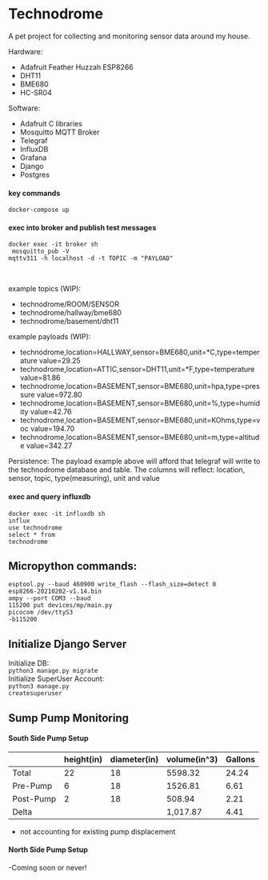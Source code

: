 # Technodrome

A pet project for collecting and monitoring sensor data around my house.

Hardware:
- Adafruit Feather Huzzah ESP8266
- DHT11
- BME680
- HC-SR04

Software:
- Adafruit C libraries
- Mosquitto MQTT Broker
- Telegraf
- InfluxDB
- Grafana
- Django
- Postgres

#### key commands
<code>docker-compose up</code>


#### exec into broker and publish test messages
<code>docker exec -it broker sh</code>
<br/>
<code>
mosquitto_pub -V mqttv311 -h localhost -d -t TOPIC -m "PAYLOAD"
</code>

<br/>

example topics (WIP): 
- technodrome/ROOM/SENSOR
- technodrome/hallway/bme680
- technodrome/basement/dht11

example payloads (WIP):
- technodrome,location=HALLWAY,sensor=BME680,unit=*C,type=temperature value=29.25
- technodrome,location=ATTIC,sensor=DHT11,unit=*F,type=temperature  value=81.86
- technodrome,location=BASEMENT,sensor=BME680,unit=hpa,type=pressure value=972.80
- technodrome,location=BASEMENT,sensor=BME680,unit=%,type=humidity value=42.76
- technodrome,location=BASEMENT,sensor=BME680,unit=KOhms,type=voc value=194.70
- technodrome,location=BASEMENT,sensor=BME680,unit=m,type=altitude value=342.27

Persistence:
The payload example above will afford that telegraf will write to the technodrome database and table.
The columns will reflect: location, sensor, topic, type(measuring), unit and value

#### exec and query influxdb
<code>docker exec -it influxdb sh</code>
<br/>
<code>influx</code>
<br/>
<code>use technodrome</code>
<br/>
<code>select * from technodrome</code>
<br/>

## Micropython commands:
<code>esptool.py --baud 460900 write_flash --flash_size=detect 0 esp8266-20210202-v1.14.bin </code><br/>
<code>ampy --port COM3 --baud 115200 put devices/mp/main.py </code><br/>
<code>picocom /dev/ttyS3 -b115200</code><br/>

## Initialize Django Server
Initialize DB:
<br/>
<code>python3 manage.py migrate</code>
<br/>
Initialize SuperUser Account:
<br/>
<code>python3 manage.py createsuperuser</code>
<br/>

## Sump Pump Monitoring 
#### South Side Pump Setup
|           | height(in)| diameter(in) | volume(in^3) | Gallons   |
|-----------|--------|----------|--------------|-----------|
| Total     | 22     | 18       | 5598.32      | 24.24     |
| Pre-Pump  | 6      | 18       | 1526.81      | 6.61      |
| Post-Pump | 2      | 18       | 508.94       | 2.21      |
| Delta     |        |          | 1,017.87     | 4.41     |

* not accounting for existing pump displacement


#### North Side Pump Setup

-Coming soon or never!
